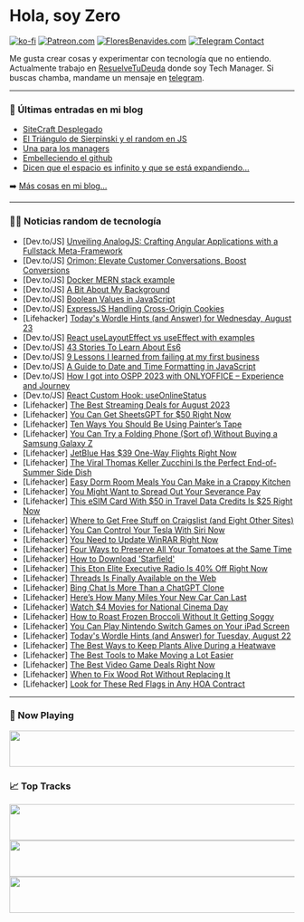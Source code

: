 # Hola, soy Zero

[![ko-fi](https://ko-fi.com/img/githubbutton_sm.svg)](https://ko-fi.com/J3J4N0LUK)
[![Patreon.com](https://img.shields.io/endpoint.svg?url=https%3A%2F%2Fshieldsio-patreon.vercel.app%2Fapi%3Fusername%3Dzerodragon%26type%3Dpatrons&style=for-the-badge)](https://patreon.com/zerodragon)
[![FloresBenavides.com](https://img.shields.io/website?down_message=oops&label=MiBlog&style=for-the-badge&up_message=online&url=https%3A%2F%2Ffloresbenavides.com)](https://floresbenavides.com)
[![Telegram Contact](https://img.shields.io/badge/escr%C3%ADbeme-ZeroDragon-%2326A5E4?style=for-the-badge&logo=telegram)](https://t.me/zerodragon)

Me gusta crear cosas y experimentar con tecnología que no entiendo.
Actualmente trabajo en [ResuelveTuDeuda](http://github.com/resuelve) donde soy Tech Manager.
Si buscas chamba, mandame un mensaje en [telegram](https://t.me/zerodragon).

---

### 📕 Últimas entradas en mi blog
<!-- BLOG-POST-LIST:START -->
- [SiteCraft Desplegado](https://floresbenavides.com/sitecraft-desplegado/)
- [El Triángulo de Sierpinski y el random en JS](https://floresbenavides.com/el-triangulo-de-sierpinski-y-el-random-en-js/)
- [Una para los managers](https://floresbenavides.com/una-para-los-managers/)
- [Embelleciendo el github](https://floresbenavides.com/embelleciendo-el-github/)
- [Dicen que el espacio es infinito y que se está expandiendo…](https://floresbenavides.com/dicen-que-el-espacio-es-infinito-y-que-se-esta-expandiendo/)
<!-- BLOG-POST-LIST:END -->

➡️ [Más cosas en mi blog...](https://floresbenavides.com)

---

### 👨‍💻 Noticias random de tecnología
<!-- TECH-POSTS:START -->
- [Dev.to/JS] [Unveiling AnalogJS: Crafting Angular Applications with a Fullstack Meta-Framework](https://dev.to/jcvb/unveiling-analogjs-crafting-angular-applications-with-a-fullstack-meta-framework-3ghc)
- [Dev.to/JS] [Orimon: Elevate Customer Conversations, Boost Conversions](https://dev.to/aiforme/orimon-elevate-customer-conversations-boost-conversions-4ekk)
- [Dev.to/JS] [Docker MERN stack example](https://dev.to/tienbku/docker-mern-stack-example-7j)
- [Dev.to/JS] [A Bit About My Background](https://dev.to/damonclark/a-bit-about-my-background-5gla)
- [Dev.to/JS] [Boolean Values in JavaScript](https://dev.to/better678/boolean-values-in-javascript-3lo3)
- [Dev.to/JS] [ExpressJS Handling Cross-Origin Cookies](https://dev.to/alexmercedcoder/expressjs-handling-cross-origin-cookies-38l9)
- [Lifehacker] [Today&#39;s Wordle Hints &lpar;and Answer&rpar; for Wednesday, August 23](https://lifehacker.com/todays-wordle-hints-and-answer-for-wednesday-august-1850761251)
- [Dev.to/JS] [React useLayoutEffect vs useEffect with examples](https://dev.to/alakkadshaw/react-uselayouteffect-vs-useeffect-with-examples-470g)
- [Dev.to/JS] [43 Stories To Learn About Es6](https://dev.to/learnrepo/43-stories-to-learn-about-es6-3491)
- [Dev.to/JS] [9 Lessons I learned from failing at my first business](https://dev.to/gabrielctroia/9-lessons-i-learned-from-failing-at-my-first-business-fe5)
- [Dev.to/JS] [A Guide to Date and Time Formatting in JavaScript](https://dev.to/diorla/a-guide-to-date-and-time-formatting-in-javascript-2ol2)
- [Dev.to/JS] [How I got into OSPP 2023 with ONLYOFFICE – Experience and Journey](https://dev.to/sawanteeshaan/how-i-got-into-ospp-2023-with-onlyoffice-experience-and-journey-4756)
- [Dev.to/JS] [React Custom Hook: useOnlineStatus](https://dev.to/sergeyleschev/react-custom-hook-useonlinestatus-59ki)
- [Lifehacker] [The Best Streaming Deals for August 2023](https://lifehacker.com/best-streaming-deals-1850763728)
- [Lifehacker] [You Can Get SheetsGPT for $50 Right Now](https://lifehacker.com/you-can-get-sheetsgpt-for-50-right-now-1850743934)
- [Lifehacker] [Ten Ways You Should Be Using Painter’s Tape](https://lifehacker.com/unexpected-ways-to-use-painters-tape-1850762286)
- [Lifehacker] [You Can Try a Folding Phone &lpar;Sort of&rpar; Without Buying a Samsung Galaxy Z](https://lifehacker.com/you-can-try-a-folding-phone-sort-of-without-buying-a-1850762885)
- [Lifehacker] [JetBlue Has $39 One-Way Flights Right Now](https://lifehacker.com/jetblue-has-39-one-way-flights-right-now-1850762749)
- [Lifehacker] [The Viral Thomas Keller Zucchini Is the Perfect End-of-Summer Side Dish](https://lifehacker.com/the-viral-thomas-keller-zucchini-is-the-perfect-end-of-1850762546)
- [Lifehacker] [Easy Dorm Room Meals You Can Make in a Crappy Kitchen](https://lifehacker.com/how-to-feed-yourself-in-a-crappy-college-dorm-kitchen-1828468690)
- [Lifehacker] [You Might Want to Spread Out Your Severance Pay](https://lifehacker.com/you-might-want-to-spread-out-your-severance-pay-1850762211)
- [Lifehacker] [This eSIM Card With $50 in Travel Data Credits Is $25 Right Now](https://lifehacker.com/this-esim-card-with-50-in-travel-data-credits-is-25-r-1850753994)
- [Lifehacker] [Where to Get Free Stuff on Craigslist &lpar;and Eight Other Sites&rpar;](https://lifehacker.com/ten-websites-where-you-can-find-free-stuff-1848905689)
- [Lifehacker] [You Can Control Your Tesla With Siri Now](https://lifehacker.com/how-to-control-your-tesla-with-siri-1850760092)
- [Lifehacker] [You Need to Update WinRAR Right Now](https://lifehacker.com/you-need-to-update-winrar-right-now-1850761568)
- [Lifehacker] [Four Ways to Preserve All Your Tomatoes at the Same Time](https://lifehacker.com/four-ways-to-preserve-all-your-tomatoes-at-the-same-tim-1850760848)
- [Lifehacker] [How to Download &#39;Starfield&#39;](https://lifehacker.com/how-to-download-starfield-1850759371)
- [Lifehacker] [This Eton Elite Executive Radio Is 40% Off Right Now](https://lifehacker.com/this-eton-elite-executive-radio-is-40-off-right-now-1850754002)
- [Lifehacker] [Threads Is Finally Available on the Web](https://lifehacker.com/threads-is-finally-available-on-the-web-1850761382)
- [Lifehacker] [Bing Chat Is More Than a ChatGPT Clone](https://lifehacker.com/bing-chat-is-more-than-a-chatgpt-clone-1850760875)
- [Lifehacker] [Here’s How Many Miles Your New Car Can Last](https://lifehacker.com/how-many-miles-a-new-car-will-last-1850759649)
- [Lifehacker] [Watch $4 Movies for National Cinema Day](https://lifehacker.com/watch-4-movies-for-national-cinema-day-1850760586)
- [Lifehacker] [How to Roast Frozen Broccoli Without It Getting Soggy](https://lifehacker.com/how-to-roast-frozen-broccoli-without-it-getting-soggy-1850759488)
- [Lifehacker] [You Can Play Nintendo Switch Games on Your iPad Screen](https://lifehacker.com/you-can-play-nintendo-switch-games-on-your-ipad-screen-1850758688)
- [Lifehacker] [Today&#39;s Wordle Hints &lpar;and Answer&rpar; for Tuesday, August 22](https://lifehacker.com/todays-wordle-hints-and-answer-for-tuesday-august-22-1850757200)
- [Lifehacker] [The Best Ways to Keep Plants Alive During a Heatwave](https://lifehacker.com/the-best-ways-to-keep-plants-alive-during-a-heatwave-1850756764)
- [Lifehacker] [The Best Tools to Make Moving a Lot Easier](https://lifehacker.com/the-best-tools-to-make-moving-a-lot-easier-1850758392)
- [Lifehacker] [The Best Video Game Deals Right Now](https://lifehacker.com/best-video-game-deals-1850752341)
- [Lifehacker] [When to Fix Wood Rot Without Replacing It](https://lifehacker.com/when-to-fix-wood-rot-without-replacing-it-1850758026)
- [Lifehacker] [Look for These Red Flags in Any HOA Contract](https://lifehacker.com/look-for-these-red-flags-in-any-hoa-contract-1850756655)<!-- TECH-POSTS:END -->

---

### 🎵 Now Playing
<a href="https://spotify-now-playing-dun.vercel.app/now-playing?open"><img src="https://spotify-now-playing-dun.vercel.app/now-playing" width="540" height="64"></a>

### 📈 Top Tracks
<a href="https://spotify-now-playing-dun.vercel.app/top-tracks?i=1&open"><img src="https://spotify-now-playing-dun.vercel.app/top-tracks?i=1" width="540" height="64"></a>
<a href="https://spotify-now-playing-dun.vercel.app/top-tracks?i=2&open"><img src="https://spotify-now-playing-dun.vercel.app/top-tracks?i=2" width="540" height="64"></a>
<a href="https://spotify-now-playing-dun.vercel.app/top-tracks?i=3&open"><img src="https://spotify-now-playing-dun.vercel.app/top-tracks?i=3" width="540" height="64"></a>
